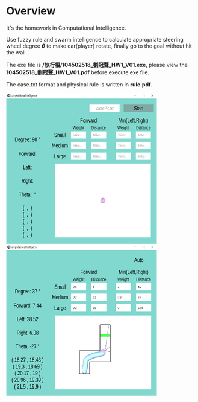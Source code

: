Overview
===
It's the homework in Computational Intelligence.

 Use fuzzy rule and swarm intelligence to calculate appropriate steering wheel degree ***θ*** to make car(player) rotate, finally go to the goal without hit the wall.

 The exe file is **/執行檔/104502518_劉冠聲_HW1_V01.exe**, please view the **104502518_劉冠聲_HW1_V01.pdf** before execute exe file.

The case.txt format and physical rule is written in **rule.pdf**.

<img src="./C01.PNG" width="400" height="400" />  <img src="./C02.PNG" width="400" height="400" />
